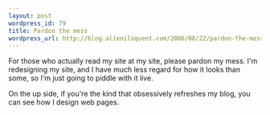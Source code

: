 ```yaml
---
layout: post
wordpress_id: 79
title: Pardon the mess
wordpress_url: http://blog.alieniloquent.com/2006/08/22/pardon-the-mess/
---
```

For those who actually read my site at my site, please pardon my mess. I'm
redesigning my site, and I have much less regard for how it looks than some,
so I'm just going to piddle with it live.

On the up side, if you're the kind that obsessively refreshes my blog, you can
see how I design web pages.
